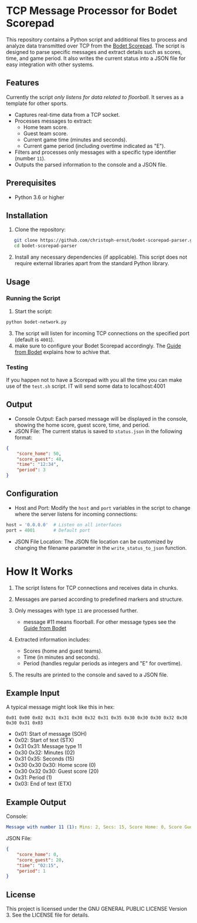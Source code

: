 # TCP Message Processor for Bodet Scorepad

This repository contains a Python script and additional files to process and analyze data transmitted over TCP from the [Bodet Scorepad](https://www.bodet-sport.com/products/sports-display-control/control-keyboard.html). 
The script is designed to parse specific messages and extract details such as scores, time, and game period. It also writes the current status into a JSON file for easy integration with other systems.

## Features

Currently the script *only listens for data related to floorball*. It serves as a template for other sports.   

- Captures real-time data from a TCP socket.
- Processes messages to extract:
  - Home team score.
  - Guest team score.
  - Current game time (minutes and seconds).
  - Current game period (including overtime indicated as "E").
- Filters and processes only messages with a specific type identifier (number `11`).
- Outputs the parsed information to the console and a JSON file.

## Prerequisites

- Python 3.6 or higher

## Installation

1. Clone the repository:
```bash
   git clone https://github.com/christoph-ernst/bodet-scorepad-parser.git
   cd bodet-scorepad-parser
```
2. Install any necessary dependencies (if applicable). This script does not require external libraries apart from the standard Python library.
   
## Usage
### Running the Script
1. Start the script:
```bash
python bodet-network.py
```
3. The script will listen for incoming TCP connections on the specified port (default is `4001`).
4. make sure to configure your Bodet Scorepad accordingly. The [Guide from Bodet](https://static.bodet-sport.com/images/stories/EN/support/Pdfs/manuals/Scorepad/608264-Network%20output%20and%20protocols-Scorepad.pdf) explains how to achive that.

### Testing
If you happen not to have a Scorepad with you all the time you can make use of the `test.sh` script. 
IT will send some data to localhost:4001

## Output
- Console Output: Each parsed message will be displayed in the console, showing the home score, guest score, time, and period.
- JSON File: The current status is saved to `status.json` in the following format:
```json
{
    "score_home": 50,
    "score_guest": 48,
    "time": "12:34",
    "period": 3
}
```

## Configuration
- Host and Port:
Modify the `host` and `port` variables in the script to change where the server listens for incoming connections:
```python
host = '0.0.0.0'  # Listen on all interfaces
port = 4001       # Default port
```
- JSON File Location:
The JSON file location can be customized by changing the filename parameter in the `write_status_to_json` function.

# How It Works
1. The script listens for TCP connections and receives data in chunks.
2. Messages are parsed according to predefined markers and structure.
3. Only messages with type `11` are processed further.
   
   - message #11 means floorball. For other message types see the [Guide from Bodet](https://static.bodet-sport.com/images/stories/EN/support/Pdfs/manuals/Scorepad/608264-Network%20output%20and%20protocols-Scorepad.pdf)
  
5. Extracted information includes:
   
   - Scores (home and guest teams).
   - Time (in minutes and seconds).
   - Period (handles regular periods as integers and "E" for overtime).
    
5. The results are printed to the console and saved to a JSON file.

## Example Input

A typical message might look like this in hex:
```
0x01 0x00 0x02 0x31 0x31 0x30 0x32 0x31 0x35 0x30 0x30 0x30 0x32 0x30 0x30 0x31 0x03
```

- 0x01: Start of message (SOH)
- 0x02: Start of text (STX)
- 0x31 0x31: Message type 11
- 0x30 0x32: Minutes (02)
- 0x31 0x35: Seconds (15)
- 0x30 0x30 0x30: Home score (0)
- 0x30 0x32 0x30: Guest score (20)
- 0x31: Period (1)
- 0x03: End of text (ETX)

## Example Output

Console:
```yaml
Message with number 11 (1): Mins: 2, Secs: 15, Score Home: 0, Score Guest: 20, Period: 1
```` 
JSON File:
```json
{
    "score_home": 0,
    "score_guest": 20,
    "time": "02:15",
    "period": 1
}
```
## License
This project is licensed under the GNU GENERAL PUBLIC LICENSE Version 3. See the LICENSE file for details.

